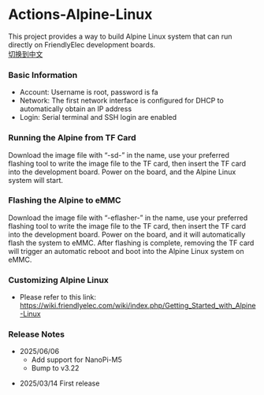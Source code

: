 # Actions-Alpine-Linux
This project provides a way to build Alpine Linux system that can run directly on FriendlyElec development boards.  
[切换到中文](README.md)  
### Basic Information
- Account: Username is root, password is fa
- Network: The first network interface is configured for DHCP to automatically obtain an IP address
- Login: Serial terminal and SSH login are enabled
### Running the Alpine from TF Card
Download the image file with “-sd-” in the name, use your preferred flashing tool to write the image file to the TF card, then insert the TF card into the development board. Power on the board, and the Alpine Linux system will start.
### Flashing the Alpine to eMMC
Download the image file with “-eflasher-” in the name, use your preferred flashing tool to write the image file to the TF card, then insert the TF card into the development board. Power on the board, and it will automatically flash the system to eMMC. After flashing is complete, removing the TF card will trigger an automatic reboot and boot into the Alpine Linux system on eMMC.
### Customizing Alpine Linux
- Please refer to this link: https://wiki.friendlyelec.com/wiki/index.php/Getting_Started_with_Alpine-Linux
### Release Notes
* 2025/06/06
    *  Add support for NanoPi-M5
    *  Bump to v3.22
- 2025/03/14 First release
